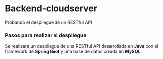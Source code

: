 # Backend-cloudserver
Probando el despliegue de un RESTful API
### Pasos para realizar el despliegue
Se realizara un despliegue de una RESTful API desarrollada en **Java** con el framework de **Spring Boot** y una base de datos creada en **MySQL**.
